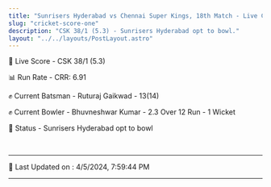 ```yaml
---
title: "Sunrisers Hyderabad vs Chennai Super Kings, 18th Match - Live Cricket Score"
slug: "cricket-score-one"
description: "CSK 38/1 (5.3) - Sunrisers Hyderabad opt to bowl."
layout: "../../layouts/PostLayout.astro"
---
```


🔴 Live Score - CSK 38/1 (5.3)  

📊 Run Rate - CRR: 6.91  

✊ Current Batsman - Ruturaj Gaikwad - 13(14)  

✊ Current Bowler - Bhuvneshwar Kumar - 2.3 Over 12 Run - 1 Wicket  

📑 Status - Sunrisers Hyderabad opt to bowl

<br />

***

📝 Last Updated on : 4/5/2024, 7:59:44 PM

***

